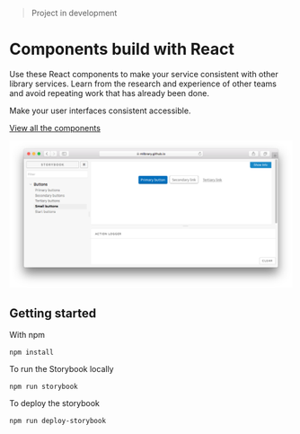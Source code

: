 > Project in development

# Components build with React

Use these React components to make your service consistent with other library services. Learn from the research and experience of other teams and avoid repeating work that has already been done.

Make your user interfaces consistent accessible.

[View all the components](https://mlibrary.github.io/umich-lib-components-react/)

![Screenshot](storybook_preview.png)

## Getting started

With npm

```
npm install
```

To run the Storybook locally

```
npm run storybook
```

To deploy the storybook

```
npm run deploy-storybook
```
